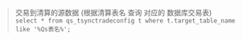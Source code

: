> 交易到清算的源数据 (根据清算表名 查询 对应的 数据库交易表)  
`select * from qs_tsynctradeconfig t where t.target_table_name like '%Qs表名%';`